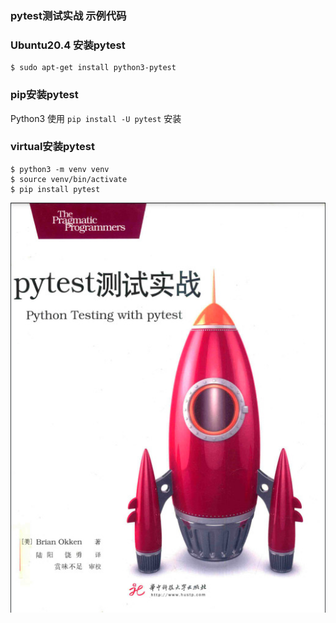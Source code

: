 ### pytest测试实战 示例代码

### Ubuntu20.4 安装pytest

```
$ sudo apt-get install python3-pytest
```

### pip安装pytest
Python3 使用 `pip install -U pytest` 安装

### virtual安装pytest

```
$ python3 -m venv venv
$ source venv/bin/activate
$ pip install pytest
```

![封面](cover.jpg)


